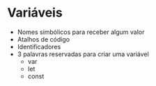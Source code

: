 # Variáveis

 * Nomes simbólicos para receber algum valor
 * Atalhos de código
 * Identificadores
 * 3 palavras reservadas para criar uma variável
    * var
    * let
    * const